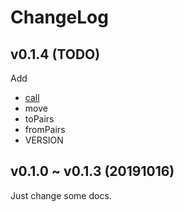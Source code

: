 # ChangeLog

## v0.1.4 (TODO)

Add 

- [call](./src/call.js)
- move
- toPairs
- fromPairs
- VERSION

## v0.1.0 ~ v0.1.3 (20191016)

Just change some docs.